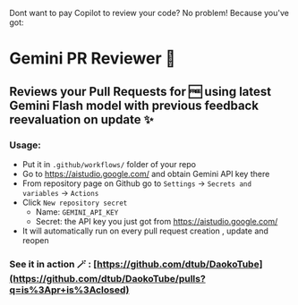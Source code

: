 Dont want to pay Copilot to review your code? No problem! Because you've got:
# Gemini PR Reviewer 🧠
## Reviews your Pull Requests for 🆓 using latest Gemini Flash model with previous feedback reevaluation on update ✨

### Usage:
- Put it in `.github/workflows/` folder of your repo
- Go to https://aistudio.google.com/ and obtain Gemini API key there
- From repository page on Github go to `Settings` -> `Secrets and variables` -> `Actions`
- Click `New repository secret`
  - Name: `GEMINI_API_KEY`
  - Secret: the API key you just got from https://aistudio.google.com/
- It will automatically run on every pull request creation , update and reopen

### See it in action 🪄 : [https://github.com/dtub/DaokoTube](https://github.com/dtub/DaokoTube/pulls?q=is%3Apr+is%3Aclosed)
